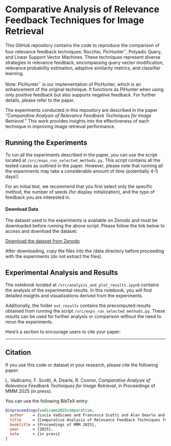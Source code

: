 # Comparative Analysis of Relevance Feedback Techniques for Image Retrieval

This GitHub repository contains the code to reproduce the comparison of four relevance feedback techniques: Rocchio, PicHunter$^\star$, Polyadic Query, and Linear Support Vector Machines. These techniques represent diverse strategies in relevance feedback, encompassing query vector modification, relevance probability estimation, adaptive similarity metrics, and classifier learning.

Note: PicHunter$^\star$ is our implementation of PicHunter, which is an enhancement of the original technique. It functions as PiHunter when using only positive feedback but also supports negative feedback. For further details, please refer to the paper.

The experiments conducted in this repository are described in the paper *"Comparative Analysis of Relevance Feedback Techniques for Image Retrieval."* This work provides insights into the effectiveness of each technique in improving image retrieval performance.





## Running the Experiments

To run all the experiments described in the paper, you can use the script located at `/src/exps_run_selected_methods.py`. This script contains all the tested cases as outlined in the paper. However, please note that running all the experiments may take a considerable amount of time (potentially 4-5 days!).

For an initial test, we recommend that you first select only the specific method, the number of seeds (for display initialization), and the type of feedback you are interested in. 

#### Download Data
The dataset used in the experiments is available on Zenodo and must be downloaded before running the above script. Please follow the link below to access and download the dataset:

[Download the dataset from Zenodo](https://doi.org/10.5281/zenodo.13941108)

After downloading, copy the files into the /data directory before proceeding with the experiments (do not extract the files).


## Experimental Analysis and Results

The notebook located at `/src/analysis_and_plot_results.ipynb` contains the analysis of the experimental results. In this notebook, you will find detailed insights and visualizations derived from the experiments.

Additionally, the folder `out_results` contains the precomputed results obtained from running the script `/src/exps_run_selected_methods.py`. These results can be used for further analysis or comparison without the need to rerun the experiments.

Here’s a section to encourage users to cite your paper:

---

## Citation

If you use this code or dataset in your research, please cite the following paper:

L. Vadicamo, F. Scotti, A. Dearle, R. Connor, *Comparative Analysis of Relevance Feedback Techniques for Image Retrieval*, in Proceedings of MMM 2025 (in press).

You can use the following BibTeX entry:

```bibtex
@inproceedings{vadicamo2025comparative,
  author    = {Lucia Vadicamo and Francesca Scotti and Alan Dearle and Richard Connor},
  title     = {Comparative Analysis of Relevance Feedback Techniques for Image Retrieval},
  booktitle = {Proceedings of MMM 2025},
  year      = {2025},
  note      = {in press}
}
```



